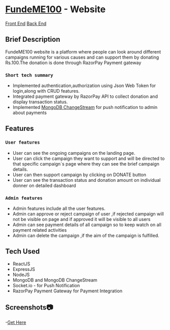 # [FundeME100](https://fundme100.netlify.app/) - Website

  [Front End](https://github.com/vishal-coder/BlogFE)
  [Back End](https://github.com/vishal-coder/BlogBE)

## Brief Description

FundeME100 website is a platform where people can look around different campaigns running for various causes and can support them by donating Rs.100.The donation is done through RazorPay Payment gateway

### `Short tech summary`
  - Implemented authentication,authorization using Json Web Token for login,along with CRUD features.
  - Integrated payment gateway by RazorPay API to collect donation and display transaction status.
  - Implemented [MongoDB ChangeStream](https://www.mongodb.com/docs/manual/changeStreams) for push notification to admin about payments


## Features

### `User features`
  - User can see the ongoing campaigns on the landing page.
  - User can click the campaign they want to support and will be directed to that specific campaign`s page where they can see the brief campaign details.
  - User can then support campaign by clicking on DONATE  button
  - User can see the transaction status and donation amount on individual donner on detailed dashboard 
  
  
### `Admin features`
  - Admin features include all the user features.
  - Admin can approve or reject campaign of user ,if rejected campaign will not be visible on page and if approved it will be visible to all users
  - Admin can see payment details of all campaign so to keep watch on all payment related activities
  - Admin can delete the campaign ,if the aim of the campaign is fulfilled.
  
## Tech Used
  - ReactJS
  - ExpressJS
  - NodeJS
  - MongoDB and MongoDB ChangeStream
  - Socket.io - for Push Notification
  - RazorPay Payment Gateway for Payment Integration

## Screenshots📷
-[Get Here](https://github.com/vishal-coder/BlogFE)

